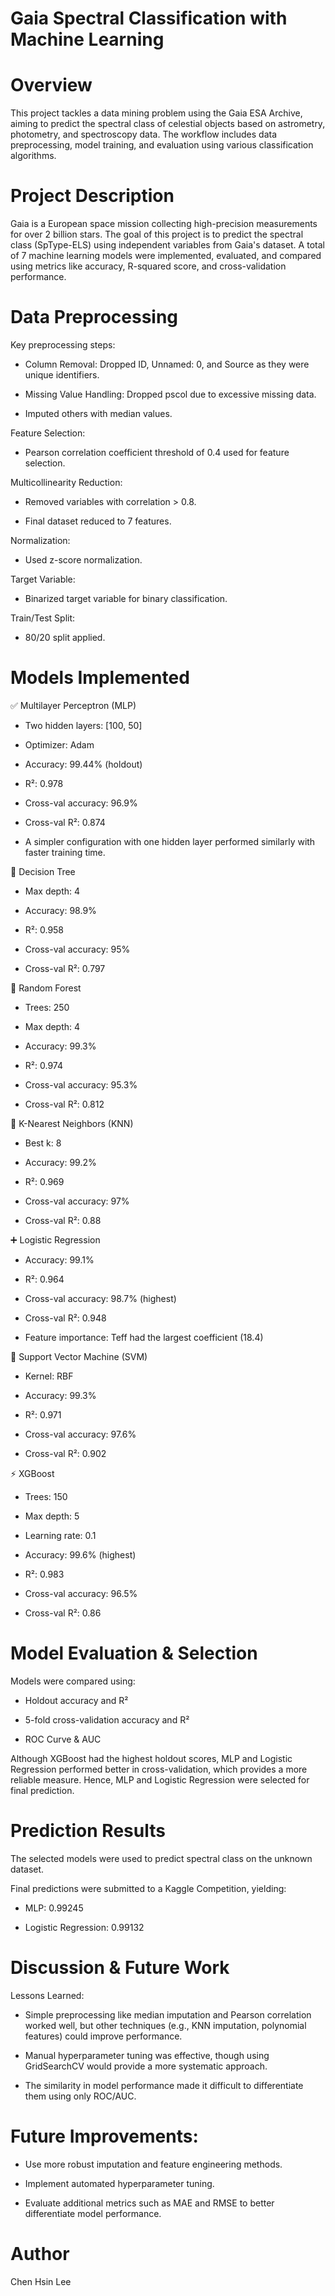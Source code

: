 # Gaia Spectral Classification with Machine Learning
# Overview
This project tackles a data mining problem using the Gaia ESA Archive, aiming to predict the spectral class of celestial objects based on astrometry, photometry, and spectroscopy data. The workflow includes data preprocessing, model training, and evaluation using various classification algorithms.

# Project Description
Gaia is a European space mission collecting high-precision measurements for over 2 billion stars. The goal of this project is to predict the spectral class (SpType-ELS) using independent variables from Gaia's dataset. A total of 7 machine learning models were implemented, evaluated, and compared using metrics like accuracy, R-squared score, and cross-validation performance.

# Data Preprocessing
Key preprocessing steps:

- Column Removal: Dropped ID, Unnamed: 0, and Source as they were unique identifiers.

- Missing Value Handling: Dropped pscol due to excessive missing data.

- Imputed others with median values.

Feature Selection:

- Pearson correlation coefficient threshold of 0.4 used for feature selection.

Multicollinearity Reduction:

- Removed variables with correlation > 0.8.

- Final dataset reduced to 7 features.

Normalization:

- Used z-score normalization.

Target Variable:

- Binarized target variable for binary classification.

Train/Test Split:

- 80/20 split applied.

# Models Implemented
✅ Multilayer Perceptron (MLP)
- Two hidden layers: [100, 50]

- Optimizer: Adam

- Accuracy: 99.44% (holdout)

- R²: 0.978

- Cross-val accuracy: 96.9%

- Cross-val R²: 0.874

* A simpler configuration with one hidden layer performed similarly with faster training time.

🌳 Decision Tree
- Max depth: 4

- Accuracy: 98.9%

- R²: 0.958

- Cross-val accuracy: 95%

- Cross-val R²: 0.797

🌲 Random Forest
- Trees: 250

- Max depth: 4

- Accuracy: 99.3%

- R²: 0.974

- Cross-val accuracy: 95.3%

- Cross-val R²: 0.812

🤝 K-Nearest Neighbors (KNN)
- Best k: 8

- Accuracy: 99.2%

- R²: 0.969

- Cross-val accuracy: 97%

- Cross-val R²: 0.88

➕ Logistic Regression
- Accuracy: 99.1%

- R²: 0.964

- Cross-val accuracy: 98.7% (highest)

- Cross-val R²: 0.948

* Feature importance: Teff had the largest coefficient (18.4)

💠 Support Vector Machine (SVM)
- Kernel: RBF

- Accuracy: 99.3%

- R²: 0.971

- Cross-val accuracy: 97.6%

- Cross-val R²: 0.902

⚡ XGBoost
- Trees: 150

- Max depth: 5

- Learning rate: 0.1

- Accuracy: 99.6% (highest)

- R²: 0.983

- Cross-val accuracy: 96.5%

- Cross-val R²: 0.86

# Model Evaluation & Selection
Models were compared using:

- Holdout accuracy and R²

- 5-fold cross-validation accuracy and R²

- ROC Curve & AUC

Although XGBoost had the highest holdout scores, MLP and Logistic Regression performed better in cross-validation, which provides a more reliable measure. Hence, MLP and Logistic Regression were selected for final prediction.

# Prediction Results
The selected models were used to predict spectral class on the unknown dataset.

Final predictions were submitted to a Kaggle Competition, yielding:

- MLP: 0.99245

- Logistic Regression: 0.99132

# Discussion & Future Work
Lessons Learned:
- Simple preprocessing like median imputation and Pearson correlation worked well, but other techniques (e.g., KNN imputation, polynomial features) could improve performance.

- Manual hyperparameter tuning was effective, though using GridSearchCV would provide a more systematic approach.

- The similarity in model performance made it difficult to differentiate them using only ROC/AUC.

# Future Improvements:
- Use more robust imputation and feature engineering methods.

- Implement automated hyperparameter tuning.

- Evaluate additional metrics such as MAE and RMSE to better differentiate model performance.

# Author
Chen Hsin Lee

     



